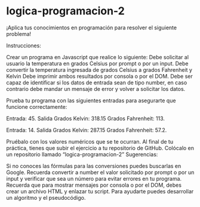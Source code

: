 # logica-programacion-2
¡Aplica tus conocimientos en programación para resolver el siguiente problema!

Instrucciones:

Crear un programa en Javascript que realice lo siguiente:
Debe solicitar al usuario la temperatura en grados Celsius por prompt o por un input.
Debe convertir la temperatura ingresada de grados Celsius a grados Fahrenheit y Kelvin
Debe imprimir ambos resultados por consola o por el DOM.
Debe ser capaz de identificar si los datos de entrada sean de tipo number, en caso contrario debe mandar un mensaje de error y volver a solicitar los datos.

Prueba tu programa con las siguientes entradas para asegurarte que funcione correctamente:

Entrada:
45.
Salida
Grados Kelvin: 318.15
Grados Fahrenheit: 113. 

Entrada:
 14.
Salida
Grados Kelvin: 287.15
Grados Fahrenheit: 57.2. 

Pruébalo con los valores numéricos que se te ocurran.
Al final de tu práctica, tienes que subir el ejercicio a tu repositorio de GitHub.
Colócalo en un repositorio llamado “logica-programacion-2”
Sugerencias:

Si no conoces las fórmulas para las conversiones puedes buscarlas en Google.
Recuerda convertir a number el valor solicitado por prompt o por un input y verificar que sea un número para evitar errores en tu programa.
Recuerda que para mostrar mensajes por consola o por el DOM, debes crear un archivo HTML y enlazar tu script.
Para ayudarte puedes desarrollar un algoritmo y el pseudocódigo.